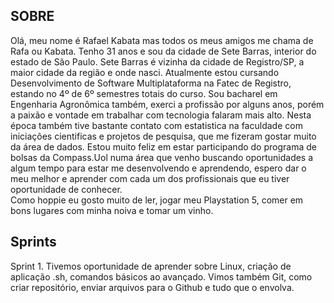 
 ##  SOBRE

Olá, meu nome é Rafael Kabata mas todos os meus amigos me chama de Rafa ou Kabata.
Tenho 31 anos e sou da cidade de Sete Barras, interior do estado de São Paulo. Sete Barras é vizinha da cidade de Registro/SP, a maior cidade da região e onde nasci.
Atualmente estou cursando Desenvolvimento de Software Multiplataforma na Fatec de Registro, estando no 4º de 6º semestres totais do curso.
Sou bacharel em Engenharia Agronômica também, exerci a profissão por alguns anos, porém a paixão e vontade em trabalhar com tecnologia falaram mais alto.
Nesta época também tive bastante contato com estatistica na faculdade com iniciações cientificas e projetos de pesquisa, que me fizeram gostar muito da área de dados.
Estou muito feliz em estar participando do programa de bolsas da Compass.Uol numa área que venho buscando oportunidades a algum tempo para estar me desenvolvendo e aprendendo, espero dar o meu melhor e aprender com cada um dos profissionais que eu tiver oportunidade de conhecer.      
Como hoppie eu gosto muito de ler, jogar meu Playstation 5, comer em bons lugares com minha noiva e tomar um vinho.

</div>
 
## Sprints

Sprint 1. Tivemos oportunidade de aprender sobre Linux, criação de aplicação .sh, comandos básicos ao avançado. Vimos também Git, como criar repositório, enviar arquivos para o Github e tudo que o envolva.

</div>





